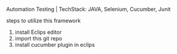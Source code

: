  Automation Testing  | 
TechStack: JAVA, Selenium, Cucumber, Junit

steps to utilize this framework
1. install Eclips editor
2. import this git repo
3. install cucumber plugin in eclips
